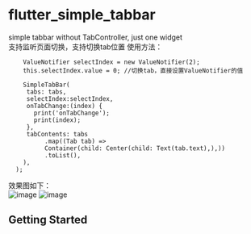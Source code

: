 ﻿# flutter_simple_tabbar
simple tabbar without TabController, just one widget
<br/>
支持监听页面切换，支持切换tab位置
使用方法：<br/>

        ValueNotifier selectIndex = new ValueNotifier(2);
        this.selectIndex.value = 0; //切换tab，直接设置ValueNotifier的值
        
        SimpleTabBar(
         tabs: tabs,
         selectIndex:selectIndex,
         onTabChange:(index) {
           print('onTabChange');
           print(index);
         },
         tabContents: tabs
              .map((Tab tab) =>
              Container(child: Center(child: Text(tab.text),),))
              .toList(),
        ),
      );
        
效果图如下：<br/>
![image](https://img-blog.csdnimg.cn/20200702175908177.jpg)
![image](https://img-blog.csdnimg.cn/20200702175908218.jpg)
## Getting Started
